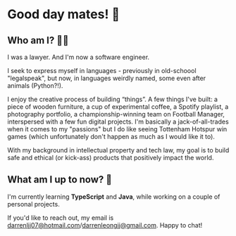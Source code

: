 # Good day mates! 🫡

## Who am I? 🤙🏻

I was a lawyer. And I'm now a software engineer. 

I seek to express myself in languages - previously in old-schoool "legalspeak", but now, in languages weirdly named, some even after animals (Python?!). 

I enjoy the creative process of building “things”. A few things I've built: a piece of wooden furniture, a cup of experimental coffee, a Spotify playlist, a photography portfolio, a championship-winning team on Football Manager, interspersed with a few fun digital projects. I'm basically a jack-of-all-trades when it comes to my "passions" but I do like seeing Tottenham Hotspur win games (which unfortunately don't happen as much as I would like it to). 

With my background in intellectual property and tech law, my goal is to build safe and ethical (or kick-ass) products that positively impact the world.

## What am I up to now? 🧐

I'm currently learning **TypeScript** and **Java**, while working on a couple of personal projects. 

If you'd like to reach out, my email is darrenljj07@hotmail.com/darrenleongjj@gmail.com. Happy to chat!
